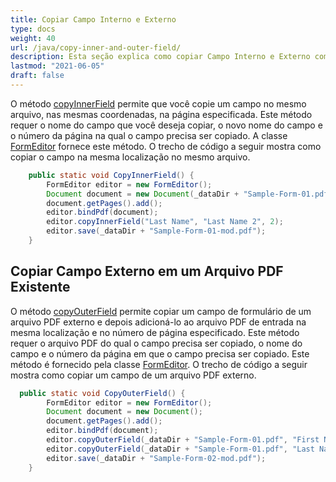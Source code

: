 ```yaml
---
title: Copiar Campo Interno e Externo
type: docs
weight: 40
url: /java/copy-inner-and-outer-field/
description: Esta seção explica como copiar Campo Interno e Externo com com.aspose.pdf.facades usando a Classe FormEditor.
lastmod: "2021-06-05"
draft: false
---
```


O método [copyInnerField](https://reference.aspose.com/pdf/java/com.aspose.pdf.facades/FormEditor#copyInnerField-java.lang.String-java.lang.String-int-) permite que você copie um campo no mesmo arquivo, nas mesmas coordenadas, na página especificada. Este método requer o nome do campo que você deseja copiar, o novo nome do campo e o número da página na qual o campo precisa ser copiado. A classe [FormEditor](https://reference.aspose.com/pdf/java/com.aspose.pdf.facades/FormEditor) fornece este método. O trecho de código a seguir mostra como copiar o campo na mesma localização no mesmo arquivo.

```java
    public static void CopyInnerField() {
        FormEditor editor = new FormEditor();
        Document document = new Document(_dataDir + "Sample-Form-01.pdf");
        document.getPages().add();
        editor.bindPdf(document);
        editor.copyInnerField("Last Name", "Last Name 2", 2);
        editor.save(_dataDir + "Sample-Form-01-mod.pdf");
    }
```


## Copiar Campo Externo em um Arquivo PDF Existente

O método [copyOuterField](https://reference.aspose.com/pdf/java/com.aspose.pdf.facades/FormEditor#copyOuterField-java.lang.String-java.lang.String-) permite copiar um campo de formulário de um arquivo PDF externo e depois adicioná-lo ao arquivo PDF de entrada na mesma localização e no número de página especificado. Este método requer o arquivo PDF do qual o campo precisa ser copiado, o nome do campo e o número da página em que o campo precisa ser copiado. Este método é fornecido pela classe [FormEditor](https://reference.aspose.com/pdf/java/com.aspose.pdf.facades/FormEditor). O trecho de código a seguir mostra como copiar um campo de um arquivo PDF externo.

```java
  public static void CopyOuterField() {
        FormEditor editor = new FormEditor();
        Document document = new Document();
        document.getPages().add();
        editor.bindPdf(document);
        editor.copyOuterField(_dataDir + "Sample-Form-01.pdf", "First Name", 1);
        editor.copyOuterField(_dataDir + "Sample-Form-01.pdf", "Last Name", 1);
        editor.save(_dataDir + "Sample-Form-02-mod.pdf");
    }
```